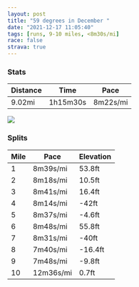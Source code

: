```yaml
---
layout: post
title: "59 degrees in December "
date: "2021-12-17 11:05:40"
tags: [runs, 9-10 miles, <8m30s/mi]
race: false
strava: true
---
```


### Stats

| Distance | Time | Pace |
|----------|------|------|
|9.02mi|1h15m30s|8m22s/mi|

<img src='https://maps.googleapis.com/maps/api/staticmap?maptype=roadmap&path=enc:cdwwFrlsbM~@gCFg@n@gAEWq@aAl@mBf@mDj@cAAa@V_@MiAr@cAc@QWJg@_@KDWk@wBgBk@}@Oy@gBaAW_@KAA]cEm@e@WCSNQ?Sm@QiAeAaA]aAeA{As@Q]i@KkDuBuBgC_CuAw@Km@]K?EXO?q@a@IWEF{@aAQPoBmAoC}AiAc@_@]s@qA}@wB[Wg@?S]s@YsAiA}@W]]MYOeAq@gBGeBF_Bh@gBQqE|AcDVeBGaBKe@s@aAoGmCgBqA_AwAYu@IwBPcB|@qDMiAmBcDaBm@mAgAcAoBaA}Bi@g@wCiA}@?g@Ng@l@i@ViBQ[OuCgDiAoCi@g@iAO{@DcBo@{AQcCw@yDsC_B}BoAkAa@WsAYkD_Cw@oBg@{CGwAF_FOk@_AeAwBgBoAo@{CcCqEmC}G}EcCy@wCJwBa@aBLuAlAc@N_BUcCoAgCwBsCeE{@s@gAG}BPiEo@y@]yAkB}@aCk@e@_@@]XUf@FbBPl@h@x@XfAEv@_@v@gATcEmDYc@{BuAk@Ka@HaAfAsBtDu@hD?dB[nAGz@Dz@l@dA`AVfAOVu@XmBn@kAf@_@fG}@h@Fn@Zv@t@bAjCf@tCTd@|@n@~An@\^l@vBb@xCt@~AbA`AdHfDfAz@t@bAv@rBfAfAjALxBMdBt@l@jBb@vBDdAJf@bAnB|@|@nBnAjBj@~A?vAWfBq@dCRr@XpBfB~@jAnAjCl@x@v@ZvD]tAd@lApAdE`HfBzAxAbBtB`Fn@fA|A|@j@HlDG`DUhALr@f@Xd@`@xAH|@b@~@jDlC|B|@vCn@~@f@tAjAhAfCrCtDNn@\d@`BtAj@Xz@BNVP`ARZN`AVXHb@C`@L`@ErANbA`@|@CXUTa@DFUh@[pDGhBf@VCLFb@xAvBh@BFOVbBj@z@E\JbA`Aa@dAJXrAl@lAv@MFLM^?JPIn@`@\rD~@|@@~BhARb@GZc@dANL`Bl@|BPtCl@`Bx@u@UUZc@bAQtAFh@EFm@a@Ci@LCe@^`Az@tCjBz@x@jAjBF^I\F`ArApH~@PxAa@PfAGf@b@z@hBfAtAd@XXTBr@Ub@`AHx@rAx@DrAcA|AQn@_@`@JREXUf@Kx@QXPa@&key=AIzaSyC1MId7bFpkLXNAaYhBSTb8jLyiSqzbDtM&size=800x800&markers=color:yellow|label:S|40.75602,-73.99642&markers=color:green|label:F|40.75608000000001,-73.99684000000005'>

### Splits

| Mile | Pace | Elevation |
|------|------|-----------|
|1|8m39s/mi|53.8ft|
|2|8m18s/mi|10.5ft|
|3|8m41s/mi|16.4ft|
|4|8m14s/mi|-42ft|
|5|8m37s/mi|-4.6ft|
|6|8m48s/mi|55.8ft|
|7|8m31s/mi|-40ft|
|8|7m40s/mi|-16.4ft|
|9|7m48s/mi|-9.8ft|
|10|12m36s/mi|0.7ft|
